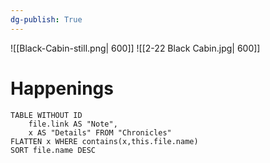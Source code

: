```yaml
---
dg-publish: True
---
```

![[Black-Cabin-still.png| 600]]
![[2-22 Black Cabin.jpg| 600]]
# Happenings
```dataview
TABLE WITHOUT ID
	file.link AS "Note", 
	x AS "Details" FROM "Chronicles"
FLATTEN x WHERE contains(x,this.file.name) 
SORT file.name DESC
```